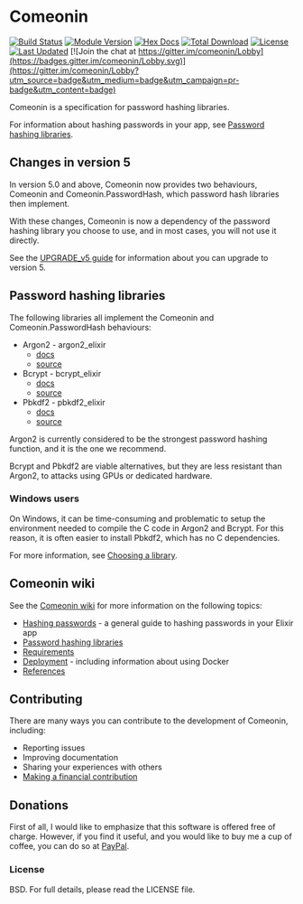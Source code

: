 # Comeonin

[![Build Status](https://travis-ci.com/riverrun/comeonin.svg?branch=master)](https://travis-ci.com/riverrun/comeonin)
[![Module Version](https://img.shields.io/hexpm/v/comeonin.svg)](https://hex.pm/packages/comeonin)
[![Hex Docs](https://img.shields.io/badge/hex-docs-lightgreen.svg)](https://hexdocs.pm/comeonin/)
[![Total Download](https://img.shields.io/hexpm/dt/comeonin.svg)](https://hex.pm/packages/comeonin)
[![License](https://img.shields.io/hexpm/l/comeonin.svg)](https://github.com/riverrun/comeonin/blob/master/LICENSE)
[![Last Updated](https://img.shields.io/github/last-commit/riverrun/comeonin.svg)](https://github.com/riverrun/comeonin/commits/master)
[![Join the chat at https://gitter.im/comeonin/Lobby](https://badges.gitter.im/comeonin/Lobby.svg)](https://gitter.im/comeonin/Lobby?utm_source=badge&utm_medium=badge&utm_campaign=pr-badge&utm_content=badge)

Comeonin is a specification for password hashing libraries.

For information about hashing passwords in your app, see
[Password hashing libraries](#password-hashing-libraries).

## Changes in version 5

In version 5.0 and above, Comeonin now provides two behaviours, Comeonin and
Comeonin.PasswordHash, which password hash libraries then implement.

With these changes, Comeonin is now a dependency of the password hashing
library you choose to use, and in most cases, you will not use it
directly.

See the [UPGRADE_v5 guide](https://github.com/riverrun/comeonin/blob/master/UPGRADE_v5.md)
for information about you can upgrade to version 5.

## Password hashing libraries

The following libraries all implement the Comeonin and Comeonin.PasswordHash
behaviours:

* Argon2 - argon2_elixir
  * [docs](https://hexdocs.pm/argon2_elixir)
  * [source](https://github.com/riverrun/argon2_elixir)
* Bcrypt - bcrypt_elixir
  * [docs](https://hexdocs.pm/bcrypt_elixir)
  * [source](https://github.com/riverrun/bcrypt_elixir)
* Pbkdf2 - pbkdf2_elixir
  * [docs](https://hexdocs.pm/pbkdf2_elixir)
  * [source](https://github.com/riverrun/pbkdf2_elixir)

Argon2 is currently considered to be the strongest password hashing function,
and it is the one we recommend.

Bcrypt and Pbkdf2 are viable alternatives, but they are less resistant than Argon2,
to attacks using GPUs or dedicated hardware.

### Windows users

On Windows, it can be time-consuming and problematic to setup the environment needed
to compile the C code in Argon2 and Bcrypt. For this reason, it is often easier to install
Pbkdf2, which has no C dependencies.

For more information, see
[Choosing a library](https://github.com/riverrun/comeonin/wiki/Choosing-the-password-hashing-library).

## Comeonin wiki

See the [Comeonin wiki](https://github.com/riverrun/comeonin/wiki) for more
information on the following topics:

* [Hashing passwords](https://github.com/riverrun/comeonin/wiki/Hashing-passwords) - a general guide to hashing passwords in your Elixir app
* [Password hashing libraries](https://github.com/riverrun/comeonin/wiki/Choosing-the-password-hashing-library)
* [Requirements](https://github.com/riverrun/comeonin/wiki/Requirements)
* [Deployment](https://github.com/riverrun/comeonin/wiki/Deployment) - including information about using Docker
* [References](https://github.com/riverrun/comeonin/wiki/References)

## Contributing

There are many ways you can contribute to the development of Comeonin, including:

* Reporting issues
* Improving documentation
* Sharing your experiences with others
* [Making a financial contribution](#donations)

## Donations

First of all, I would like to emphasize that this software is offered
free of charge. However, if you find it useful, and you would like to
buy me a cup of coffee, you can do so at [PayPal](https://www.paypal.me/alovedalongthe).

### License

BSD. For full details, please read the LICENSE file.
